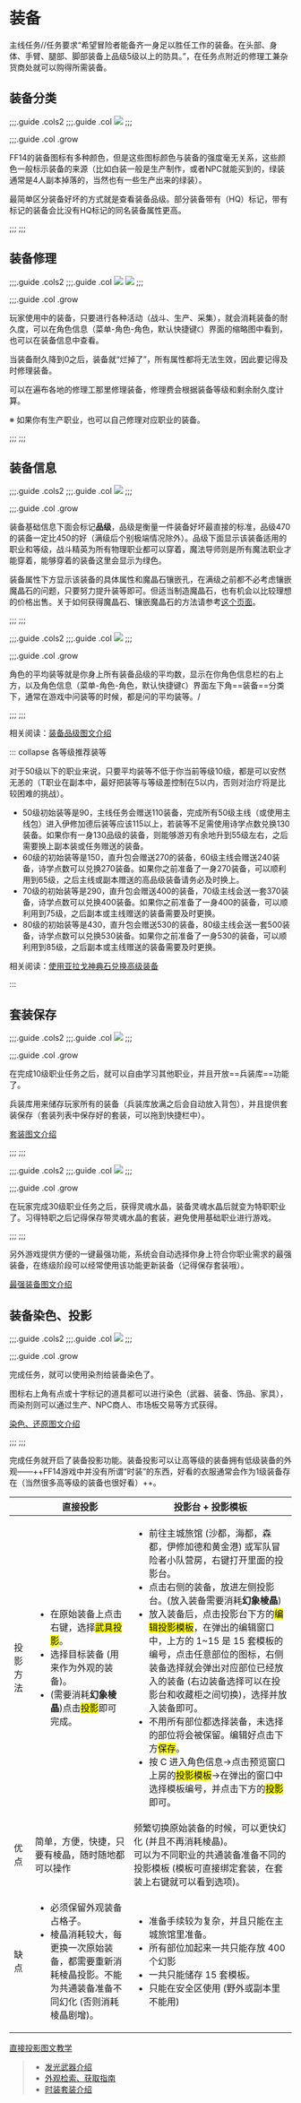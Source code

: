 # 装备
<!--【补】和UI整合-->
主线任务<quest name="备战" type="main"/>/<quest name="猛者的风度" type="main"/>/<quest name="佣兵之道" type="main"/>任务要求“希望冒险者能备齐一身足以胜任工作的装备。在头部、身体、手臂、腿部、脚部装备上品级5级以上的防具。”，在任务点附近的修理工兼杂货商处就可以购得所需装备。

## 装备分类

;;;.guide .cols2
;;;.guide .col
![](./equip.assets/hq.jpg)
;;;

;;;.guide .col .grow

FF14的装备图标有多种颜色，但是这些图标颜色与装备的强度毫无关系，这些颜色一般标示装备的来源（比如白装一般是生产制作，或者NPC就能买到的，绿装通常是4人副本掉落的，当然也有一些生产出来的绿装）。

最简单区分装备好坏的方式就是查看装备品级。部分装备带有<i class="xiv hq"></i>（HQ）标记，带有<i class="xiv hq"></i>标记的装备会比没有HQ标记的同名装备属性更高。

;;;
;;;

## 装备修理

;;;.guide .cols2
;;;.guide .col
![](./equip.assets/150312.png)
![](./equip.assets/150313.png)
;;;

;;;.guide .col .grow

玩家使用中的装备，只要进行各种活动（战斗、生产、采集），就会消耗装备的耐久度，可以在角色信息（菜单-角色-角色，默认快捷键`C`）界面的缩略图中看到，也可以在装备信息中查看。

当装备耐久降到0之后，装备就“烂掉了”，所有属性都将无法生效，因此要记得及时修理装备。

可以在遍布各地的修理工那里修理装备，修理费会根据装备等级和剩余耐久度计算。

※ 如果你有生产职业，也可以自己修理对应职业的装备。

;;;
;;;

## 装备信息

;;;.guide .cols2
;;;.guide .col
![](./equip.assets/ilv.jpg)
;;;

;;;.guide .col .grow

装备基础信息下面会标记**品级**，品级是衡量一件装备好坏最直接的标准，品级470的装备一定比450的好（满级后个别极端情况除外）。品级下面显示该装备适用的职业和等级，战斗精英为所有物理职业都可以穿着，魔法导师则是所有魔法职业才能穿着，能够穿着的装备这里会显示为绿色。

装备属性下方显示该装备的具体属性和魔晶石镶嵌孔，在满级之前都不必考虑镶嵌魔晶石的问题，只要努力提升装等即可。但适当制造魔晶石，也有机会以比较理想的价格出售。关于如何获得魔晶石、镶嵌魔晶石的方法请参考[这个页面](https://ff14.huijiwiki.com/wiki/魔晶石)。

;;;
;;;

;;;.guide .cols2
;;;.guide .col
![](./equip.assets/152472.png) 
;;;

;;;.guide .col .grow

角色的平均装等就是你身上所有装备品级的平均数，显示在你角色信息栏的右上方，以及角色信息（菜单-角色-角色，默认快捷键`C`）界面左下角==装备==分类下，通常在游戏中问装等的时候，都是问的平均装等。/

;;;
;;;

相关阅读：[装备品级图文介绍](/ui/equipment.md#物品品级（il）)

::: collapse 各等级推荐装等

对于50级以下的职业来说，只要平均装等不低于你当前等级10级，都是可以安然无恙的（<Role name="tank" />T职业在副本中，最好把装等与等级差控制在5以内，否则对<Role name="healer" />治疗将是比较困难的挑战）。

- 50级初始装等是90，主线任务会赠送110装备，完成所有50级主线（或使用主线包）进入伊修加德后装等应该115以上，若装等不足需使用诗学点数兑换130装备。如果你有一身130品级的装备，则能够游刃有余地升到55级左右，之后需要换上副本装或任务赠送的装备。
- 60级的初始装等是150，直升包会赠送270的装备，60级主线会赠送240装备，诗学点数可以兑换270装备。如果你之前准备了一身270装备，可以顺利用到65级，之后主线或副本赠送的高品级装备请务必及时换上。
- 70级的初始装等是290，直升包会赠送400的装备，70级主线<quest name="探秘" type="main" />会送一套370装备，诗学点数可以兑换400装备。如果你之前准备了一身400的装备，可以顺利用到75级，之后副本或主线赠送的装备需要及时更换。
- 80级的初始装等是430，直升包会赠送530的装备，80级主线<quest name="此方与彼方" type="main" />会送一套500装备，诗学点数可以兑换530装备。如果你之前准备了一身530的装备，可以顺利用到85级，之后副本或主线赠送的装备需要及时更换。

相关阅读：[使用亚拉戈神典石兑换高级装备](/ui/currency.md)

:::

## 套装保存

;;;.guide .cols2
;;;.guide .col
![](./equip.assets/150392.png)
;;;

;;;.guide .col .grow

在完成10级职业任务之后，就可以自由学习其他职业，并且开放==兵装库==功能了。

兵装库用来储存玩家所有的装备（兵装库放满之后会自动放入背包），并且提供套装保存（套装列表中保存好的套装，可以拖到快捷栏中）。

[套装图文介绍](/ui/equipment.md#套装)

;;;
;;;

;;;.guide .cols2
;;;.guide .col
![](./equip.assets/150991.png)
;;;

;;;.guide .col .grow

在玩家完成30级职业任务之后，获得灵魂水晶，装备灵魂水晶后就变为特职职业了。习得特职之后记得保存带灵魂水晶的套装，避免使用基础职业进行游戏。

;;;
;;;

另外游戏提供方便的一键最强功能，系统会自动选择你身上符合你职业需求的最强装备，在练级阶段可以经常使用该功能更新装备（记得保存套装哦）。

[最强装备图文介绍](/ui/equipment.md#最强装备)

## 装备染色、投影

;;;.guide .cols2
;;;.guide .col
![](./equip.assets/151001.png)
;;;

;;;.guide .col .grow

完成任务<quest name="色彩斑斓的世界" type="plus"/>，就可以使用染剂给装备染色了。

图标右上角有点或十字标记的道具都可以进行染色（武器、装备、饰品、家具），而染剂则可以通过生产、NPC商人、市场板交易等方式获得。

[染色、还原图文介绍](/ui/equipment.md#装备的染色)

;;;
;;;

完成任务<quest name="华丽的投影世界"  type="plus"/>就开启了装备投影功能。装备投影可以让高等级的装备拥有低级装备的外观——++FF14游戏中并没有所谓“时装”的东西，好看的衣服通常会作为1级装备存在（当然很多高等级的装备也很好看）++。

<div class="md-table">
  <table class="ui compact grey striped unstackable table">
    <thead>
      <tr>
        <th></th>
        <th style="17em">直接投影</th>
        <th style="23em">投影台 + 投影模板</th></tr>
    </thead>
    <tbody>
      <tr>
        <td>投影方法</td>
        <td><ul><li>在原始装备上点击右键，选择<mark>武具投影</mark>。</li>
          <li>选择目标装备 (用来作为外观的装备)。</li>
          <li>(需要消耗<strong>幻象棱晶</strong>)点击<mark>投影</mark>即可完成。</li></ul></td>
        <td><ul><li>前往主城旅馆 (沙都，海都，森都，伊修加德和黄金港) 或军队冒险者小队营房，右键打开里面的投影台。</li>
          <li>点击右侧的装备，放进左侧投影台。(放入装备需要消耗<strong>幻象棱晶</strong>)</li>
          <li>放入装备后，点击投影台下方的<mark>编辑投影模板</mark>，在弹出的编辑窗口中，上方的 1~15 是 15 套模板的编号，点击任意部位的图标，右侧装备选择就会弹出对应部位已经放入的装备 (右边装备选择可以在投影台和收藏柜之间切换)，选择并放入装备即可。</li>
          <li>不用所有部位都选择装备，未选择的部位将会被保留。编辑好点击下方<mark>保存</mark>。</li>
          <li>按 C 进入角色信息→点击预览窗口上房的<mark>投影模板</mark>→在弹出的窗口中选择模板编号，并点击下方的<mark>投影</mark>即可。</li></ul></td></tr>
      <tr>
        <td>优点</td>
        <td>简单，方便，快捷，只要有棱晶，随时随地都可以操作</td>
        <td>频繁切换原始装备的时候，可以更快幻化 (并且不再消耗棱晶)。
          <br>可以为不同职业的共通装备准备不同的投影模板 (模板可直接绑定套装，在套装上右键就可以看到选项)。</td></tr>
      <tr>
        <td>缺点</td>
        <td>
        <ul>
            <li>必须保留外观装备占格子。</li>
            <li>棱晶消耗较大，每更换一次原始装备，都需要重新消耗棱晶投影。不能为共通装备准备不同幻化 (否则消耗棱晶剧增)。</li></ul>
        </td><td>
        <ul>
            <li>准备手续较为复杂，并且只能在主城旅馆里准备。</li>
            <li>所有部位加起来一共只能存放 400 个幻影</li>
            <li>一共只能储存 15 套模板。</li>
            <li>只能在安全区使用 (野外或副本里不能用)</li></ul>
        </td>
        </tr>
    </tbody>
  </table>
</div>

[直接投影图文教学](/ui/equipment.md#武具投影)

> * [发光武器介绍](/topic/shine.md)
> * [外观检索、获取指南](https://bbs.nga.cn/read.php?tid=14869355)
> * [时装套装介绍](https://ff14.huijiwiki.com/wiki/%E6%97%B6%E8%A3%85%E5%A5%97%E8%A3%85)
